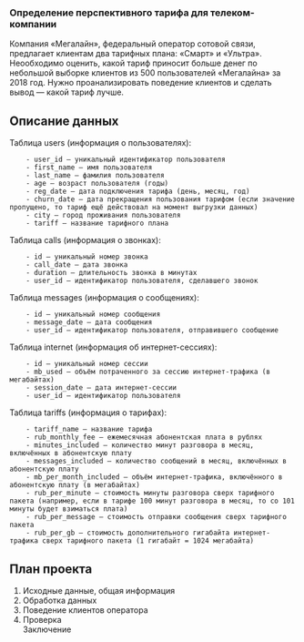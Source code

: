 ### Определение перспективного тарифа для телеком-компании

Компания «Мегалайн», федеральный оператор сотовой связи, предлагает клиентам два тарифных плана: «Смарт» и «Ультра». Неообходимо оценить, какой тариф приносит больше денег по небольшой выборке клиентов из 500 пользователей «Мегалайна» за 2018 год. Нужно проанализировать поведение клиентов и сделать вывод — какой тариф лучше.

## Описание данных

Таблица users (информация о пользователях):<br>

        - user_id — уникальный идентификатор пользователя
        - first_name — имя пользователя
        - last_name — фамилия пользователя
        - age — возраст пользователя (годы)
        - reg_date — дата подключения тарифа (день, месяц, год)
        - churn_date — дата прекращения пользования тарифом (если значение пропущено, то тариф ещё действовал на момент выгрузки данных)
        - city — город проживания пользователя
        - tariff — название тарифного плана

Таблица calls (информация о звонках):

        - id — уникальный номер звонка
        - call_date — дата звонка
        - duration — длительность звонка в минутах
        - user_id — идентификатор пользователя, сделавшего звонок

Таблица messages (информация о сообщениях):

        - id — уникальный номер сообщения
        - message_date — дата сообщения
        - user_id — идентификатор пользователя, отправившего сообщение

Таблица internet (информация об интернет-сессиях):

        - id — уникальный номер сессии
        - mb_used — объём потраченного за сессию интернет-трафика (в мегабайтах)
        - session_date — дата интернет-сессии
        - user_id — идентификатор пользователя

Таблица tariffs (информация о тарифах):

        - tariff_name — название тарифа
        - rub_monthly_fee — ежемесячная абонентская плата в рублях
        - minutes_included — количество минут разговора в месяц, включённых в абонентскую плату
        - messages_included — количество сообщений в месяц, включённых в абонентскую плату
        - mb_per_month_included — объём интернет-трафика, включённого в абонентскую плату (в мегабайтах)
        - rub_per_minute — стоимость минуты разговора сверх тарифного пакета (например, если в тарифе 100 минут разговора в месяц, то со 101 минуты будет взиматься плата)
        - rub_per_message — стоимость отправки сообщения сверх тарифного пакета
        - rub_per_gb — стоимость дополнительного гигабайта интернет-трафика сверх тарифного пакета (1 гигабайт = 1024 мегабайта)

## План проекта

1. Исходные данные, общая информация
2. Обработка данных
3. Поведение клиентов оператора
4. Проверка<br> 
Заключение
